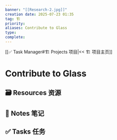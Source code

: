 ```yaml
---
banner: "[[Research-2.jpg]]"
creation date: 2025-07-23 01:35
tag: 🏗️
priority: 
aliases: Contribute to Glass
type: 
complete:
---
```

[[✅ Task Manager#🏗️ Projects 项目|<< 🏗️ 项目主页]]
# Contribute to Glass

## 🗃️ Resources 资源


## 📒 Notes 笔记


## ✅  Tasks 任务




